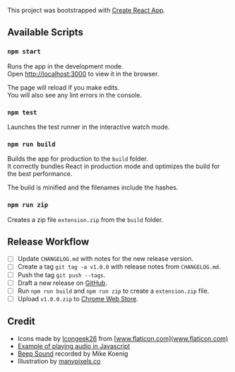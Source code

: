 This project was bootstrapped with [Create React App](https://github.com/facebook/create-react-app).

## Available Scripts

### `npm start`

Runs the app in the development mode.<br />
Open [http://localhost:3000](http://localhost:3000) to view it in the browser.

The page will reload if you make edits.<br />
You will also see any lint errors in the console.

### `npm test`

Launches the test runner in the interactive watch mode.<br />

### `npm run build`

Builds the app for production to the `build` folder.<br />
It correctly bundles React in production mode and optimizes the build for the best performance.

The build is minified and the filenames include the hashes.<br />

### `npm run zip`

Creates a zip file `extension.zip` from the `build` folder.

## Release Workflow

- [ ] Update `CHANGELOG.md` with notes for the new release version.
- [ ] Create a tag `git tag -a v1.0.0` with release notes from `CHANGELOG.md`.
- [ ] Push the tag `git push --tags`.
- [ ] Draft a new release on [GitHub](https://github.com/naush/chrome-ext-example/releases).
- [ ] Run `npm run build` and `npm run zip` to create a `extension.zip` file.
- [ ] Upload `v1.0.0.zip` to [Chrome Web Store](https://chrome.google.com/webstore).

## Credit

- Icons made by [Icongeek26](https://www.flaticon.com/authors/icongeek26) from [www.flaticon.com](www.flaticon.com)
- [Example of playing audio in Javascript](https://gist.github.com/xem/670dec8e70815842eb95)
- [Beep Sound](http://soundbible.com/1251-Beep.html) recorded by Mike Koenig
- Illustration by [manypixels.co](https://www.manypixels.co/)
